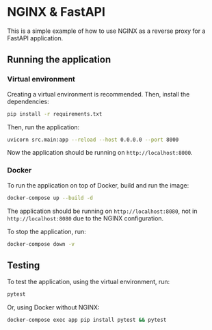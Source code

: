 # NGINX & FastAPI

This is a simple example of how to use NGINX as a reverse proxy for a FastAPI application.

## Running the application

### Virtual environment

Creating a virtual environment is recommended. Then, install the dependencies:

```bash
pip install -r requirements.txt
```

Then, run the application:

```bash
uvicorn src.main:app --reload --host 0.0.0.0 --port 8000
```

Now the application should be running on `http://localhost:8000`.

### Docker

To run the application on top of Docker, build and run the image:

```bash
docker-compose up --build -d
```

The application should be running on `http://localhost:8080`, not in `http://localhost:8080` due to the NGINX configuration.

To stop the application, run:

```bash
docker-compose down -v
```

## Testing

To test the application, using the virtual environment, run:

```bash
pytest
```

Or, using Docker without NGINX:

```bash
docker-compose exec app pip install pytest && pytest
```
